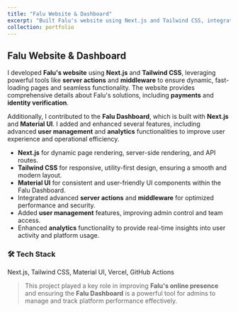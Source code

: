 ```yaml
---
title: "Falu Website & Dashboard"
excerpt: "Built Falu's website using Next.js and Tailwind CSS, integrating advanced features like server actions and middleware. Enhanced Falu's Dashboard, built with Next.js and Material UI, with new user management and analytics features.<br/><img src='/images/falu.png' alt='Falu Website & Dashboard Screenshot' style='height: 300px; width: 700px;'>"
collection: portfolio
---
```


## Falu Website & Dashboard

I developed **Falu's website** using **Next.js** and **Tailwind CSS**, leveraging powerful tools like **server actions** and **middleware** to ensure dynamic, fast-loading pages and seamless functionality. The website provides comprehensive details about Falu's solutions, including **payments** and **identity verification**.

Additionally, I contributed to the **Falu Dashboard**, which is built with **Next.js** and **Material UI**. I added and enhanced several features, including advanced **user management** and **analytics** functionalities to improve user experience and operational efficiency.

- **Next.js** for dynamic page rendering, server-side rendering, and API routes.
- **Tailwind CSS** for responsive, utility-first design, ensuring a smooth and modern layout.
- **Material UI** for consistent and user-friendly UI components within the Falu Dashboard.
- Integrated advanced **server actions** and **middleware** for optimized performance and security.
- Added **user management** features, improving admin control and team access.
- Enhanced **analytics** functionality to provide real-time insights into user activity and platform usage.

### 🛠 Tech Stack

Next.js, Tailwind CSS, Material UI, Vercel, GitHub Actions

> This project played a key role in improving **Falu's online presence** and ensuring the **Falu Dashboard** is a powerful tool for admins to manage and track platform performance effectively.

